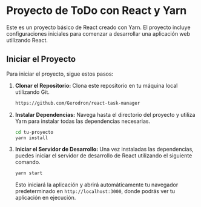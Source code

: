 # Proyecto de ToDo con React y Yarn

Este es un proyecto básico de React creado con Yarn. El proyecto incluye configuraciones iniciales para comenzar a desarrollar una aplicación web utilizando React.

## Iniciar el Proyecto

Para iniciar el proyecto, sigue estos pasos:

1. **Clonar el Repositorio:** Clona este repositorio en tu máquina local utilizando Git.

    ```bash
    https://github.com/Gerodron/react-task-manager
    ```

2. **Instalar Dependencias:** Navega hasta el directorio del proyecto y utiliza Yarn para instalar todas las dependencias necesarias.

    ```bash
    cd tu-proyecto
    yarn install
    ```

3. **Iniciar el Servidor de Desarrollo:** Una vez instaladas las dependencias, puedes iniciar el servidor de desarrollo de React utilizando el siguiente comando.

    ```bash
    yarn start
    ```

    Esto iniciará la aplicación y abrirá automáticamente tu navegador predeterminado en `http://localhost:3000`, donde podrás ver tu aplicación en ejecución.
